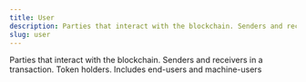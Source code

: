 ```yaml
---
title: User
description: Parties that interact with the blockchain. Senders and receivers in a transaction. Token holders. Includes end-users and machine-users
slug: user
---
```


Parties that interact with the blockchain. Senders and receivers in a transaction. Token holders. Includes end-users and machine-users